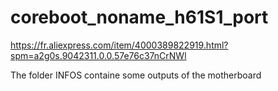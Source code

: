# coreboot_noname_h61S1_port

https://fr.aliexpress.com/item/4000389822919.html?spm=a2g0s.9042311.0.0.57e76c37nCrNWl

The folder INFOS containe some outputs of the motherboard
